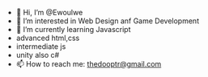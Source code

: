 - 👋 Hi, I’m @Ewoulwe
- 👀 I’m interested in Web Design anf Game Development
- 🌱 I’m currently learning Javascript
- advanced html,css
- intermediate js
- unity also c#
- 📫 How to reach me: thedooptr@gmail.com

<!---
Ewoulwe/Ewoulwe is a ✨ special ✨ repository because its `README.md` (this file) appears on your GitHub profile.
You can click the Preview link to take a look at your changes.
--->

